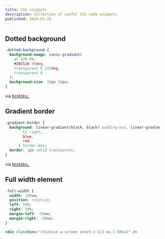 ```yaml
---
title: CSS snippets
description: Collection of useful CSS code snippets
published: 2024-01-26
---
```


## Dotted background

```css
.dotted-background {
  background-image: conic-gradient(
    at 92% 8%,
    #202128 90deg,
    transparent 0 225deg,
    transparent 0
  );
  background-size: 16px 16px;
}
```

via [brotzky\_](https://twitter.com/brotzky_/status/1749506883663327557)

## Gradient border

```css
.gradient-border {
  background: linear-gradient(black, black) padding-box, linear-gradient(
        to right,
        blue,
        red
      ) border-box;
  border: 1px solid transparent;
}
```

via [brotzky\_](https://twitter.com/brotzky_/status/1750568966555340844)

## Full width element

```css
.full-width {
  width: 100vw;
  position: relative;
  left: 50%;
  right: 50%;
  margin-left: -50vw;
  margin-right: -50vw;
}
```

```jsx
<div className="relative w-screen inset-x-1/2 mx-[-50vw]" />
```

